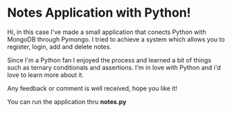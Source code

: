 # Notes Application with Python!

Hi, in this case I've made a small application that conects Python with MongoDB through Pymongo. I tried to achieve a system which allows you to register, login, add and delete notes.

Since I'm a Python fan I enjoyed the process and learned a bit of things such as ternary conditionals and assertions. I'm in love with Python and i'd love to learn more about it.

Any feedback or comment is well received, hope you like it!

You can run the application thru **notes.py**